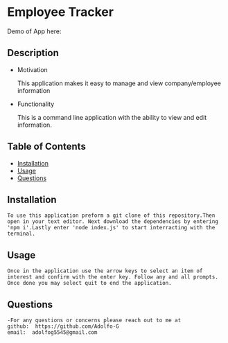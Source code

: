   # Employee Tracker

  Demo of App here:
  ## Description

  - Motivation

    This application makes it easy to manage and view company/employee information
  - Functionality

    This is a command line application with the ability to view and edit information.
  
  ## Table of Contents
  * [Installation](#installation)
  * [Usage](#usage)
  * [Questions](#questions)

  ## Installation
    To use this application preform a git clone of this repository.Then open in your text editor. Next download the dependencies by entering 'npm i'.Lastly enter 'node index.js' to start interracting with the terminal.

  ## Usage
    Once in the application use the arrow keys to select an item of interest and confirm with the enter key. Follow any and all prompts. Once done you may select quit to end the application.
 
  ## Questions
    -For any questions or concerns please reach out to me at
    github:  https://github.com/Adolfo-G
    email:  adolfog5545@gmail.com
    